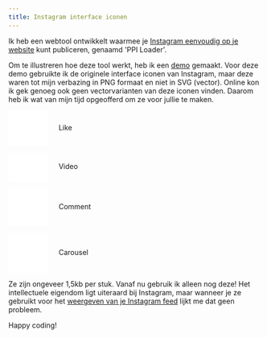 ```yaml
---
title: Instagram interface iconen
---
```


Ik heb een webtool ontwikkelt waarmee je [Instagram eenvoudig op je website](https://profilepageimages.usecue.com/) kunt publiceren, genaamd 'PPI&nbsp;Loader'.

Om te illustreren hoe deze tool werkt, heb ik een [demo](https://codepen.io/joosts/pen/bGBByOo) gemaakt. Voor deze demo gebruikte ik de originele interface iconen van Instagram, maar deze waren tot mijn verbazing in PNG formaat en niet in SVG (vector). Online kon ik gek genoeg ook geen vectorvarianten van deze iconen vinden. Daarom heb ik wat van mijn tijd opgeofferd om ze voor jullie te maken.

<img src="/img/heart.svg" alt="Instagram interface icon heart like" style="width: 5rem; vertical-align: middle; margin-right: 1rem;" /> Like

<img src="/img/video.svg" alt="Instagram interface icon video" style="width: 5rem; vertical-align: middle; margin-right: 1rem;" /> Video

<img src="/img/comment.svg" alt="Instagram interface icon comment" style="width: 5rem; vertical-align: middle; margin-right: 1rem;" /> Comment

<img src="/img/carousel.svg" alt="Instagram interface icon carousel album" style="width: 5rem; vertical-align: middle; margin-right: 1rem;" /> Carousel

Ze zijn ongeveer 1,5kb per stuk. Vanaf nu gebruik ik alleen nog deze! Het intellectuele eigendom ligt uiteraard bij Instagram, maar wanneer je ze gebruikt voor het [weergeven van je Instagram feed](/nl/blog/instagram-op-je-website/) lijkt me dat geen probleem.

Happy coding!